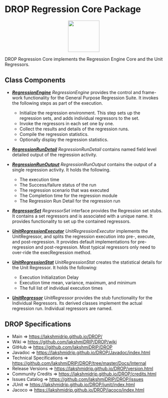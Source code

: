 # DROP Regression Core Package

<p align="center"><img src="https://github.com/lakshmiDRIP/DROP/blob/master/DRIP_Logo.gif?raw=true" width="100"></p>

DROP Regression Core implements the Regression Engine Core and the Unit Regressors.


## Class Components

 * [***RegressionEngine***](https://github.com/lakshmiDRIP/DROP/tree/master/src/main/java/org/drip/regression/core/RegressionEngine.java)
 <i>RegressionEngine</i> provides the control and frame-work functionality for the General Purpose Regression
 Suite. It invokes the following steps as part of the execution.
 	* Initialize the regression environment. This step sets up the regression sets, and adds individual
 		regressors to the set.
 	* Invoke the regressors in each set one by one.
 	* Collect the results and details of the regression runs.
 	* Compile the regression statistics.
 	* Optionally display the regression statistics.

 * [***RegressionRunDetail***](https://github.com/lakshmiDRIP/DROP/tree/master/src/main/java/org/drip/regression/core/RegressionRunDetail.java)
 <i>RegressionRunDetail</i> contains named field level detailed output of the regression activity.

 * [***RegressionRunOutput***](https://github.com/lakshmiDRIP/DROP/tree/master/src/main/java/org/drip/regression/core/RegressionRunOutput.java)
 <i>RegressionRunOutput</i> contains the output of a single regression activity. It holds the following.
 	* The execution time
 	* The Success/failure status of the run
 	* The regression scenario that was executed
 	* The Completion time for the regression module
 	* The Regression Run Detail for the regression run

 * [***RegressorSet***](https://github.com/lakshmiDRIP/DROP/tree/master/src/main/java/org/drip/regression/core/RegressorSet.java)
 <i>RegressorSet</i> interface provides the Regression set stubs. It contains a set regressors and is
 associated with a unique name. It provides functionality to set up the contained regressors.

 * [***UnitRegressionExecutor***](https://github.com/lakshmiDRIP/DROP/tree/master/src/main/java/org/drip/regression/core/UnitRegressionExecutor.java)
 <i>UnitRegressionExecutor</i> implements the UnitRegressor, and splits the regression execution into pre-,
 execute, and post-regression. It provides default implementations for pre-regression and post-regression.
 Most typical regressors only need to over-ride the execRegression method.

 * [***UnitRegressionStat***](https://github.com/lakshmiDRIP/DROP/tree/master/src/main/java/org/drip/regression/core/UnitRegressionStat.java)
 <i>UnitRegressionStat</i> creates the statistical details for the Unit Regressor. It holds the following:
 	* Execution Initialization Delay
 	* Execution time mean, variance, maximum, and minimum
 	* The full list of individual execution times

 * [***UnitRegressor***](https://github.com/lakshmiDRIP/DROP/tree/master/src/main/java/org/drip/regression/core/UnitRegressor.java)
 <i>UnitRegressor</i> provides the stub functionality for the Individual Regressors. Its derived classes
 implement the actual regression run. Individual regressors are named.


## DROP Specifications

 * Main                     => https://lakshmidrip.github.io/DROP/
 * Wiki                     => https://github.com/lakshmiDRIP/DROP/wiki
 * GitHub                   => https://github.com/lakshmiDRIP/DROP
 * Javadoc                  => https://lakshmidrip.github.io/DROP/Javadoc/index.html
 * Technical Specifications => https://github.com/lakshmiDRIP/DROP/tree/master/Docs/Internal
 * Release Versions         => https://lakshmidrip.github.io/DROP/version.html
 * Community Credits        => https://lakshmidrip.github.io/DROP/credits.html
 * Issues Catalog           => https://github.com/lakshmiDRIP/DROP/issues
 * JUnit                    => https://lakshmidrip.github.io/DROP/junit/index.html
 * Jacoco                   => https://lakshmidrip.github.io/DROP/jacoco/index.html
